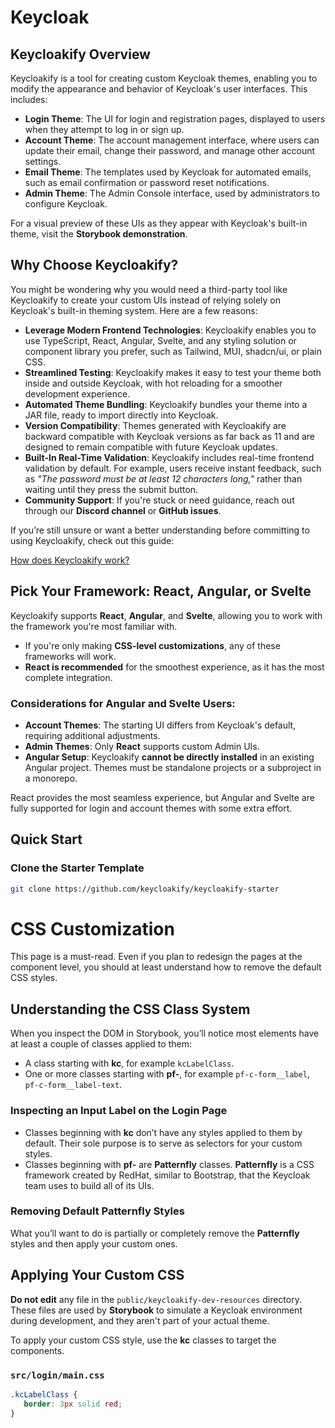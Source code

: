 # Keycloak

## Keycloakify Overview

Keycloakify is a tool for creating custom Keycloak themes, enabling you to modify the appearance and behavior of Keycloak's user interfaces. This includes:

- **Login Theme**: The UI for login and registration pages, displayed to users when they attempt to log in or sign up.
- **Account Theme**: The account management interface, where users can update their email, change their password, and manage other account settings.
- **Email Theme**: The templates used by Keycloak for automated emails, such as email confirmation or password reset notifications.
- **Admin Theme**: The Admin Console interface, used by administrators to configure Keycloak.

For a visual preview of these UIs as they appear with Keycloak's built-in theme, visit the **Storybook demonstration**.

## Why Choose Keycloakify?

You might be wondering why you would need a third-party tool like Keycloakify to create your custom UIs instead of relying solely on Keycloak's built-in theming system. Here are a few reasons:

- **Leverage Modern Frontend Technologies**: Keycloakify enables you to use TypeScript, React, Angular, Svelte, and any styling solution or component library you prefer, such as Tailwind, MUI, shadcn/ui, or plain CSS.
- **Streamlined Testing**: Keycloakify makes it easy to test your theme both inside and outside Keycloak, with hot reloading for a smoother development experience.
- **Automated Theme Bundling**: Keycloakify bundles your theme into a JAR file, ready to import directly into Keycloak.
- **Version Compatibility**: Themes generated with Keycloakify are backward compatible with Keycloak versions as far back as 11 and are designed to remain compatible with future Keycloak updates.
- **Built-In Real-Time Validation**: Keycloakify includes real-time frontend validation by default. For example, users receive instant feedback, such as *"The password must be at least 12 characters long,"* rather than waiting until they press the submit button.
- **Community Support**: If you're stuck or need guidance, reach out through our **Discord channel** or **GitHub issues**.

If you’re still unsure or want a better understanding before committing to using Keycloakify, check out this guide:

[How does Keycloakify work?](#)

## Pick Your Framework: React, Angular, or Svelte

Keycloakify supports **React**, **Angular**, and **Svelte**, allowing you to work with the framework you're most familiar with. 

- If you're only making **CSS-level customizations**, any of these frameworks will work.
- **React is recommended** for the smoothest experience, as it has the most complete integration.

### Considerations for Angular and Svelte Users:
- **Account Themes**: The starting UI differs from Keycloak's default, requiring additional adjustments.
- **Admin Themes**: Only **React** supports custom Admin UIs.
- **Angular Setup**: Keycloakify **cannot be directly installed** in an existing Angular project. Themes must be standalone projects or a subproject in a monorepo.

React provides the most seamless experience, but Angular and Svelte are fully supported for login and account themes with some extra effort.

## Quick Start

### Clone the Starter Template

```sh
git clone https://github.com/keycloakify/keycloakify-starter
```

# CSS Customization

This page is a must-read. Even if you plan to redesign the pages at the component level, you should at least understand how to remove the default CSS styles.

## Understanding the CSS Class System

When you inspect the DOM in Storybook, you’ll notice most elements have at least a couple of classes applied to them:

- A class starting with **kc**, for example `kcLabelClass`.
- One or more classes starting with **pf-**, for example `pf-c-form__label`, `pf-c-form__label-text`.

### Inspecting an Input Label on the Login Page

- Classes beginning with **kc** don’t have any styles applied to them by default. Their sole purpose is to serve as selectors for your custom styles.
- Classes beginning with **pf-** are **Patternfly** classes. **Patternfly** is a CSS framework created by RedHat, similar to Bootstrap, that the Keycloak team uses to build all of its UIs.

### Removing Default Patternfly Styles

What you’ll want to do is partially or completely remove the **Patternfly** styles and then apply your custom ones.

## Applying Your Custom CSS

**Do not edit** any file in the `public/keycloakify-dev-resources` directory. These files are used by **Storybook** to simulate a Keycloak environment during development, and they aren't part of your actual theme.

To apply your custom CSS style, use the **kc** classes to target the components.

### `src/login/main.css`
```css
.kcLabelClass {
   border: 3px solid red;
}


